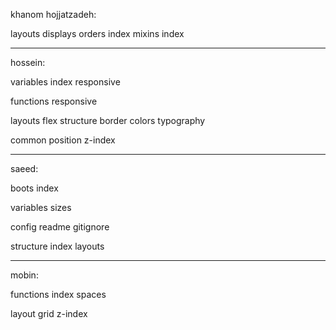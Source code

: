 khanom hojjatzadeh:

layouts
    displays
    orders
    index
mixins
    index


-----------------


hossein:

variables
    index
    responsive

functions
    responsive

layouts
    flex
structure
    border
    colors
    typography

common 
    position 
    z-index


----------------


saeed:

boots
    index

variables
    sizes
    
config
readme
gitignore

structure
    index
    layouts


-----------------


mobin:

functions
    index
    spaces

layout
    grid
    z-index
